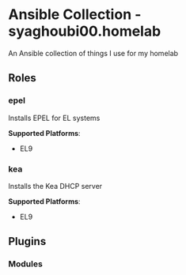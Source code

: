 # Ansible Collection - syaghoubi00.homelab

An Ansible collection of things I use for my homelab

## Roles

### epel

Installs EPEL for EL systems

**Supported Platforms**:

- EL9

### kea

Installs the Kea DHCP server

**Supported Platforms**:

- EL9

## Plugins

### Modules
